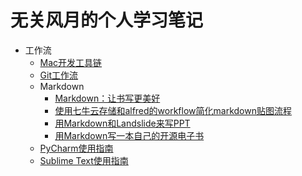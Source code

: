 # 无关风月的个人学习笔记

* 工作流
	* [Mac开发工具链](workflow/mac_develop_tools.md)
	* [Git工作流](workflow/git.md)
	* Markdown
		* [Markdown：让书写更美好](workflow/markdown.md)
		* [使用七牛云存储和alfred的workflow简化markdown贴图流程](others/md_pic_workflow.md)
		* [用Markdown和Landslide来写PPT](workflow/make_slide_with_landslide.md)
		* [用Markdown写一本自己的开源电子书](workflow/gitbook.md)
	* [PyCharm使用指南](workflow/learning_pycharm.md)
	* [Sublime Text使用指南](workflow/learning_sublime_text.md)

